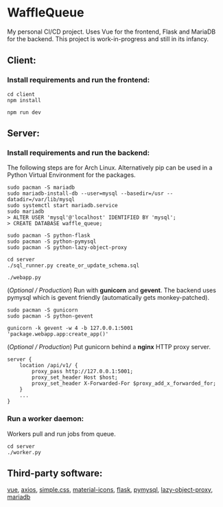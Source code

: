 # WaffleQueue

My personal CI/CD project. Uses Vue for the frontend, Flask and MariaDB for the
backend. This project is work-in-progress and still in its infancy.

## Client:

### Install requirements and run the frontend:
```text
cd client
npm install

npm run dev
```

## Server:

### Install requirements and run the backend:
The following steps are for Arch Linux. Alternatively pip can be used in a
Python Virtual Environment for the packages.
```text
sudo pacman -S mariadb
sudo mariadb-install-db --user=mysql --basedir=/usr --datadir=/var/lib/mysql
sudo systemctl start mariadb.service
sudo mariadb
> ALTER USER 'mysql'@'localhost' IDENTIFIED BY 'mysql';
> CREATE DATABASE waffle_queue;

sudo pacman -S python-flask
sudo pacman -S python-pymysql
sudo pacman -S python-lazy-object-proxy

cd server
./sql_runner.py create_or_update_schema.sql

./webapp.py
```
(*Optional / Production*) Run with **gunicorn** and **gevent**.
The backend uses pymysql which is gevent friendly
(automatically gets monkey-patched).
```text
sudo pacman -S gunicorn
sudo pacman -S python-gevent

gunicorn -k gevent -w 4 -b 127.0.0.1:5001 'package.webapp.app:create_app()'
```
(*Optional / Production*) Put gunicorn behind a **nginx** HTTP proxy server.
```text
server {
    location /api/v1/ {
        proxy_pass http://127.0.0.1:5001;
        proxy_set_header Host $host;
        proxy_set_header X-Forwarded-For $proxy_add_x_forwarded_for;
    }
    ...
}
```

### Run a worker daemon:
Workers pull and run jobs from queue.
```text
cd server
./worker.py
```

## Third-party software:
[vue](https://github.com/vuejs/),
[axios](https://github.com/axios/axios),
[simple.css](https://github.com/kevquirk/simple.css),
[material-icons](https://github.com/marella/material-icons),
[flask](https://github.com/pallets/flask/),
[pymysql](https://github.com/PyMySQL/PyMySQL),
[lazy-object-proxy](https://github.com/ionelmc/python-lazy-object-proxy),
[mariadb](https://github.com/MariaDB/server)